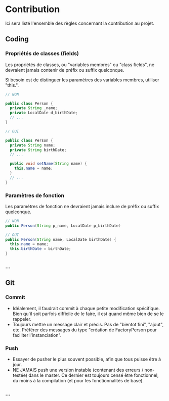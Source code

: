 # Contribution

Ici sera listé l'ensemble des règles concernant la contribution au projet. 

## Coding

### Propriétés de classes (fields)

Les propriétés de classes, ou "variables membres" ou "class fields", ne devraient jamais contenir de préfix ou suffix quelconque. 

Si besoin est de distinguer les paramètres des variables membres, utiliser "this.".

```java
// NON

public class Person {
  private String _name;
  private LocalDate d_birthDate;
  // ...
}

// OUI

public class Person {
  private String name;
  private String birthDate;
  // ...

  public void setName(String name) {
    this.name = name;
  }
  // ...
}
```

### Paramètres de fonction

Les paramètres de fonction ne devraient jamais inclure de préfix ou suffix quelconque. 

```java
// NON
public Person(String p_name, LocalDate p_birthDate)

// OUI
public Person(String name, LocalDate birthDate) {
  this.name = name;
  this.birthDate = birthDate;
}
```

### ...

## Git

### Commit

* Idéalement, il faudrait commit à chaque petite modification spécifique. Bien qu'il soit parfois difficile de le faire, il est quand même bien de se le rappeler. 
* Toujours mettre un message clair et précis. Pas de "bientot fini", "ajout", etc. Préférer des messages du type "création de FactoryPerson pour faciliter l'instanciation".

### Push

* Essayer de pusher le plus souvent possible, afin que tous puisse être à jour.
* NE JAMAIS push une version instable (contenant des erreurs / non-testée) dans le master. Ce dernier est toujours censé être fonctionnel, du moins à la compilation (et pour les fonctionnalités de base).

### ...